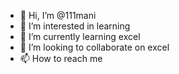 - 👋 Hi, I’m @111mani
- 👀 I’m interested in learning 
- 🌱 I’m currently learning excel
- 💞️ I’m looking to collaborate on excel 
- 📫 How to reach me 

<!---
111mani/111mani is a ✨ special ✨ repository because its `README.md` (this file) appears on your GitHub profile.
You can click the Preview link to take a look at your changes.
--->
